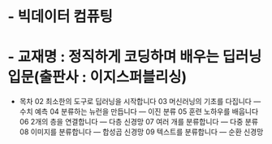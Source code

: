 # - 빅데이터 컴퓨팅
# - 교재명 : 정직하게 코딩하며 배우는 딥러닝 입문(출판사 : 이지스퍼블리싱)
- 목차
02 최소한의 도구로 딥러닝을 시작합니다
03 머신러닝의 기초를 다집니다 ― 수치 예측
04 분류하는 뉴런을 만듭니다 ― 이진 분류
05 훈련 노하우를 배웁니다
06 2개의 층을 연결합니다 ― 다층 신경망 
07 여러 개를 분류합니다 ― 다중 분류 
08 이미지를 분류합니다 ― 합성곱 신경망 
09 텍스트를 분류합니다 ― 순환 신경망 
